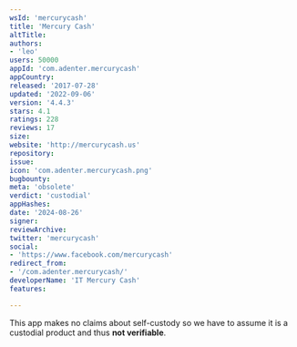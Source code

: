 ```yaml
---
wsId: 'mercurycash'
title: 'Mercury Cash'
altTitle: 
authors:
- 'leo'
users: 50000
appId: 'com.adenter.mercurycash'
appCountry: 
released: '2017-07-28'
updated: '2022-09-06'
version: '4.4.3'
stars: 4.1
ratings: 228
reviews: 17
size: 
website: 'http://mercurycash.us'
repository: 
issue: 
icon: 'com.adenter.mercurycash.png'
bugbounty: 
meta: 'obsolete'
verdict: 'custodial'
appHashes: 
date: '2024-08-26'
signer: 
reviewArchive: 
twitter: 'mercurycash'
social:
- 'https://www.facebook.com/mercurycash'
redirect_from:
- '/com.adenter.mercurycash/'
developerName: 'IT Mercury Cash'
features: 

---
```


This app makes no claims about self-custody so we have to assume it is a
custodial product and thus **not verifiable**.
